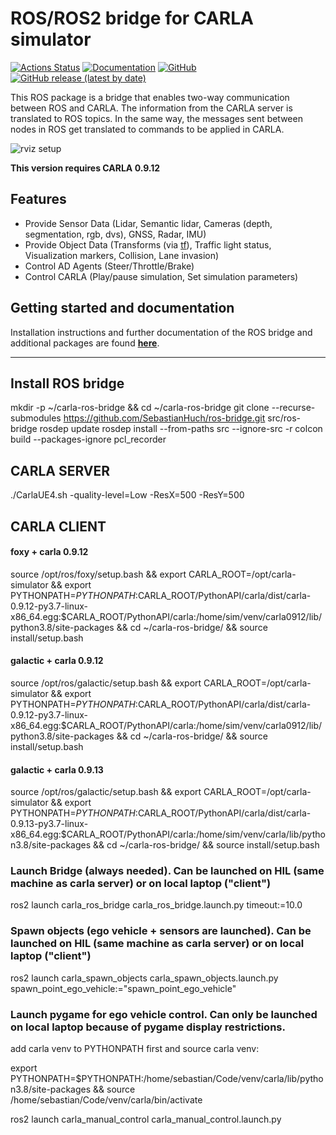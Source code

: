 # ROS/ROS2 bridge for CARLA simulator

[![Actions Status](https://github.com/carla-simulator/ros-bridge/workflows/CI/badge.svg)](https://github.com/carla-simulator/ros-bridge)
[![Documentation](https://readthedocs.org/projects/carla/badge/?version=latest)](http://carla.readthedocs.io)
[![GitHub](https://img.shields.io/github/license/carla-simulator/ros-bridge)](https://github.com/carla-simulator/ros-bridge/blob/master/LICENSE)
[![GitHub release (latest by date)](https://img.shields.io/github/v/release/carla-simulator/ros-bridge)](https://github.com/carla-simulator/ros-bridge/releases/latest)

 This ROS package is a bridge that enables two-way communication between ROS and CARLA. The information from the CARLA server is translated to ROS topics. In the same way, the messages sent between nodes in ROS get translated to commands to be applied in CARLA.

![rviz setup](./docs/images/ad_demo.png "AD Demo")

**This version requires CARLA 0.9.12**

## Features

- Provide Sensor Data (Lidar, Semantic lidar, Cameras (depth, segmentation, rgb, dvs), GNSS, Radar, IMU)
- Provide Object Data (Transforms (via [tf](http://wiki.ros.org/tf)), Traffic light status, Visualization markers, Collision, Lane invasion)
- Control AD Agents (Steer/Throttle/Brake)
- Control CARLA (Play/pause simulation, Set simulation parameters)

## Getting started and documentation

Installation instructions and further documentation of the ROS bridge and additional packages are found [__here__](https://carla.readthedocs.io/projects/ros-bridge/en/latest/).

---

## Install ROS bridge
mkdir -p ~/carla-ros-bridge && cd ~/carla-ros-bridge
git clone --recurse-submodules https://github.com/SebastianHuch/ros-bridge.git src/ros-bridge
rosdep update
rosdep install --from-paths src --ignore-src -r
colcon build --packages-ignore pcl_recorder


## CARLA SERVER
./CarlaUE4.sh -quality-level=Low -ResX=500 -ResY=500


## CARLA CLIENT 
#### foxy + carla 0.9.12
source /opt/ros/foxy/setup.bash && export CARLA_ROOT=/opt/carla-simulator && export PYTHONPATH=$PYTHONPATH:$CARLA_ROOT/PythonAPI/carla/dist/carla-0.9.12-py3.7-linux-x86_64.egg:$CARLA_ROOT/PythonAPI/carla:/home/sim/venv/carla0912/lib/python3.8/site-packages && cd ~/carla-ros-bridge/ && source install/setup.bash

#### galactic + carla 0.9.12
source /opt/ros/galactic/setup.bash && export CARLA_ROOT=/opt/carla-simulator && export PYTHONPATH=$PYTHONPATH:$CARLA_ROOT/PythonAPI/carla/dist/carla-0.9.12-py3.7-linux-x86_64.egg:$CARLA_ROOT/PythonAPI/carla:/home/sim/venv/carla0912/lib/python3.8/site-packages && cd ~/carla-ros-bridge/ && source install/setup.bash

#### galactic + carla 0.9.13
source /opt/ros/galactic/setup.bash && export CARLA_ROOT=/opt/carla-simulator && export PYTHONPATH=$PYTHONPATH:$CARLA_ROOT/PythonAPI/carla/dist/carla-0.9.13-py3.7-linux-x86_64.egg:$CARLA_ROOT/PythonAPI/carla:/home/sim/venv/carla/lib/python3.8/site-packages && cd ~/carla-ros-bridge/ && source install/setup.bash


### Launch Bridge (always needed). Can be launched on HIL (same machine as carla server) or on local laptop ("client") 
ros2 launch carla_ros_bridge carla_ros_bridge.launch.py timeout:=10.0

### Spawn objects (ego vehicle + sensors are launched). Can be launched on HIL (same machine as carla server) or on local laptop ("client") 
ros2 launch carla_spawn_objects carla_spawn_objects.launch.py spawn_point_ego_vehicle:="spawn_point_ego_vehicle"

### Launch pygame for ego vehicle control. Can only be launched on local laptop because of pygame display restrictions.
add carla venv to PYTHONPATH first and source carla venv:

export PYTHONPATH=$PYTHONPATH:/home/sebastian/Code/venv/carla/lib/python3.8/site-packages && source /home/sebastian/Code/venv/carla/bin/activate

ros2 launch carla_manual_control carla_manual_control.launch.py

